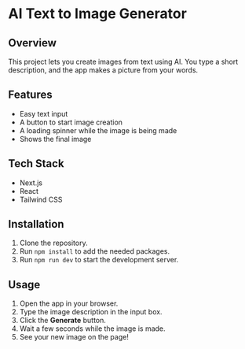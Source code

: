 # AI Text to Image Generator

## Overview
This project lets you create images from text using AI. You type a short description, and the app makes a picture from your words.

## Features
- Easy text input
- A button to start image creation
- A loading spinner while the image is being made
- Shows the final image

## Tech Stack
- Next.js
- React
- Tailwind CSS

## Installation
1. Clone the repository.
2. Run `npm install` to add the needed packages.
3. Run `npm run dev` to start the development server.

## Usage
1. Open the app in your browser.
2. Type the image description in the input box.
3. Click the **Generate** button.
4. Wait a few seconds while the image is made.
5. See your new image on the page!


